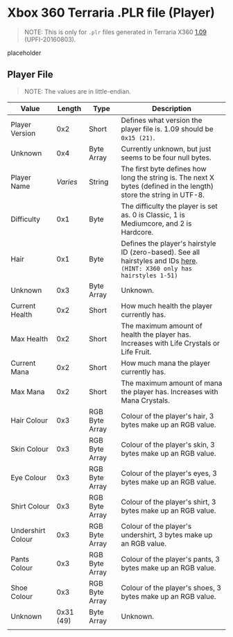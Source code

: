 # Xbox 360 Terraria .PLR file (Player)

> NOTE: This is only for `.plr` files generated in Terraria X360 [1.09](https://terraria.wiki.gg/wiki/Console_version_history#1.09) (UPFI-20160803).

placeholder

## Player File

> NOTE: The values are in little-endian.

| Value             | Length    | Type           | Description                                                                                                                                                              |
| ----------------- | --------- | -------------- | ------------------------------------------------------------------------------------------------------------------------------------------------------------------------ |
| Player Version    | 0x2       | Short          | Defines what version the player file is. 1.09 should be `0x15 (21)`.                                                                                                     |
| Unknown           | 0x4       | Byte Array     | Currently unknown, but just seems to be four null bytes.                                                                                                                 |
| Player Name       | *Varies*  | String         | The first byte defines how long the string is. The next X bytes (defined in the length) store the string in UTF-8.                                                       |
| Difficulty        | 0x1       | Byte           | The difficulty the player is set as. 0 is Classic, 1 is Mediumcore, and 2 is Hardcore.                                                                                   |
| Hair              | 0x1       | Byte           | Defines the player's hairstyle ID (zero-based). See all hairstyles and IDs [here](https://terraria.wiki.gg/wiki/Hairstyles).<br/>`(HINT: X360 only has hairstyles 1-51)` |
| Unknown           | 0x3       | Byte Array     | Unknown.                                                                                                                                                                 |
| Current Health    | 0x2       | Short          | How much health the player currently has.                                                                                                                                |
| Max Health        | 0x2       | Short          | The maximum amount of health the player has. Increases with Life Crystals or Life Fruit.                                                                                 |
| Current Mana      | 0x2       | Short          | How much mana the player currently has.                                                                                                                                  |
| Max Mana          | 0x2       | Short          | The maximum amount of mana the player has. Increases with Mana Crystals.                                                                                                 |
| Hair Colour       | 0x3       | RGB Byte Array | Colour of the player's hair, 3 bytes make up an RGB value.                                                                                                               |
| Skin Colour       | 0x3       | RGB Byte Array | Colour of the player's skin, 3 bytes make up an RGB value.                                                                                                               |
| Eye Colour        | 0x3       | RGB Byte Array | Colour of the player's eyes, 3 bytes make up an RGB value.                                                                                                               |
| Shirt Colour      | 0x3       | RGB Byte Array | Colour of the player's shirt, 3 bytes make up an RGB value.                                                                                                              |
| Undershirt Colour | 0x3       | RGB Byte Array | Colour of the player's undershirt, 3 bytes make up an RGB value.                                                                                                         |
| Pants Colour      | 0x3       | RGB Byte Array | Colour of the player's pants, 3 bytes make up an RGB value.                                                                                                              |
| Shoe Colour       | 0x3       | RGB Byte Array | Colour of the player's shoes, 3 bytes make up an RGB value.                                                                                                              |
| Unknown           | 0x31 (49) | Byte Array     | Unknown.                                                                                                                                                                 |
|                   |           |                |                                                                                                                                                                          |
